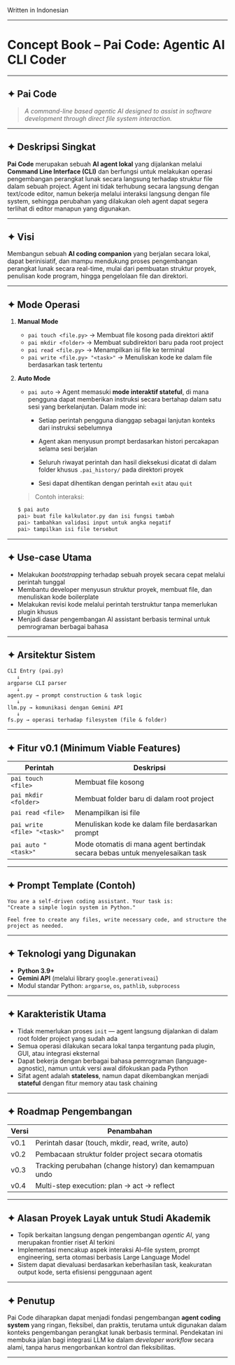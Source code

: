 Written in Indonesian

---

# **Concept Book – Pai Code: Agentic AI CLI Coder**

---

## ✦ **Pai Code**

> *A command-line based agentic AI designed to assist in software development through direct file system interaction.*

---

## ✦ Deskripsi Singkat

**Pai Code** merupakan sebuah **AI agent lokal** yang dijalankan melalui **Command Line Interface (CLI)** dan berfungsi untuk melakukan operasi pengembangan perangkat lunak secara langsung terhadap struktur file dalam sebuah project. Agent ini tidak terhubung secara langsung dengan text/code editor, namun bekerja melalui interaksi langsung dengan file system, sehingga perubahan yang dilakukan oleh agent dapat segera terlihat di editor manapun yang digunakan.

---

## ✦ Visi

Membangun sebuah **AI coding companion** yang berjalan secara lokal, dapat berinisiatif, dan mampu mendukung proses pengembangan perangkat lunak secara real-time, mulai dari pembuatan struktur proyek, penulisan kode program, hingga pengelolaan file dan direktori.

---

## ✦ Mode Operasi

1. **Manual Mode**

   * `pai touch <file.py>`
     → Membuat file kosong pada direktori aktif
   * `pai mkdir <folder>`
     → Membuat subdirektori baru pada root project
   * `pai read <file.py>`
     → Menampilkan isi file ke terminal
   * `pai write <file.py> "<task>"`
     → Menuliskan kode ke dalam file berdasarkan task tertentu

2. **Auto Mode**

   * `pai auto`
     → Agent memasuki **mode interaktif stateful**, di mana pengguna dapat memberikan instruksi secara bertahap dalam satu sesi yang berkelanjutan.
     Dalam mode ini:

     * Setiap perintah pengguna dianggap sebagai lanjutan konteks dari instruksi sebelumnya

     * Agent akan menyusun prompt berdasarkan histori percakapan selama sesi berjalan

     * Seluruh riwayat perintah dan hasil dieksekusi dicatat di dalam folder khusus `.pai_history/` pada direktori proyek

     * Sesi dapat dihentikan dengan perintah `exit` atau `quit`

   > Contoh interaksi:

   ```bash
   $ pai auto
   pai> buat file kalkulator.py dan isi fungsi tambah
   pai> tambahkan validasi input untuk angka negatif
   pai> tampilkan isi file tersebut
   ```

---

## ✦ Use-case Utama

* Melakukan *bootstrapping* terhadap sebuah proyek secara cepat melalui perintah tunggal
* Membantu developer menyusun struktur proyek, membuat file, dan menuliskan kode boilerplate
* Melakukan revisi kode melalui perintah terstruktur tanpa memerlukan plugin khusus
* Menjadi dasar pengembangan AI assistant berbasis terminal untuk pemrograman berbagai bahasa

---

## ✦ Arsitektur Sistem

```
CLI Entry (pai.py)
   ↓
argparse CLI parser
   ↓
agent.py → prompt construction & task logic
   ↓
llm.py → komunikasi dengan Gemini API
   ↓
fs.py → operasi terhadap filesystem (file & folder)
```

---

## ✦ Fitur v0.1 (Minimum Viable Features)

| Perintah                    | Deskripsi                                                                   |
| --------------------------- | --------------------------------------------------------------------------- |
| `pai touch <file>`          | Membuat file kosong                                                         |
| `pai mkdir <folder>`        | Membuat folder baru di dalam root project                                   |
| `pai read <file>`           | Menampilkan isi file                                                        |
| `pai write <file> "<task>"` | Menuliskan kode ke dalam file berdasarkan prompt                            |
| `pai auto "<task>"`         | Mode otomatis di mana agent bertindak secara bebas untuk menyelesaikan task |

---

## ✦ Prompt Template (Contoh)

```
You are a self-driven coding assistant. Your task is:
"Create a simple login system in Python."

Feel free to create any files, write necessary code, and structure the project as needed.
```

---

## ✦ Teknologi yang Digunakan

* **Python 3.9+**
* **Gemini API** (melalui library `google.generativeai`)
* Modul standar Python: `argparse`, `os`, `pathlib`, `subprocess`

---

## ✦ Karakteristik Utama

* Tidak memerlukan proses `init` — agent langsung dijalankan di dalam root folder project yang sudah ada
* Semua operasi dilakukan secara lokal tanpa tergantung pada plugin, GUI, atau integrasi eksternal
* Dapat bekerja dengan berbagai bahasa pemrograman (language-agnostic), namun untuk versi awal difokuskan pada Python
* Sifat agent adalah **stateless**, namun dapat dikembangkan menjadi **stateful** dengan fitur memory atau task chaining

---

## ✦ Roadmap Pengembangan

| Versi | Penambahan                                             |
| ----- | ------------------------------------------------------ |
| v0.1  | Perintah dasar (touch, mkdir, read, write, auto)       |
| v0.2  | Pembacaan struktur folder project secara otomatis      |
| v0.3  | Tracking perubahan (change history) dan kemampuan undo |
| v0.4  | Multi-step execution: plan → act → reflect             |

---

## ✦ Alasan Proyek Layak untuk Studi Akademik

* Topik berkaitan langsung dengan pengembangan *agentic AI*, yang merupakan frontier riset AI terkini
* Implementasi mencakup aspek interaksi AI–file system, prompt engineering, serta otomasi berbasis Large Language Model
* Sistem dapat dievaluasi berdasarkan keberhasilan task, keakuratan output kode, serta efisiensi penggunaan agent

---

## ✦ Penutup

Pai Code diharapkan dapat menjadi fondasi pengembangan **agent coding system** yang ringan, fleksibel, dan praktis, terutama untuk digunakan dalam konteks pengembangan perangkat lunak berbasis terminal. Pendekatan ini membuka jalan bagi integrasi LLM ke dalam *developer workflow* secara alami, tanpa harus mengorbankan kontrol dan fleksibilitas.

---


